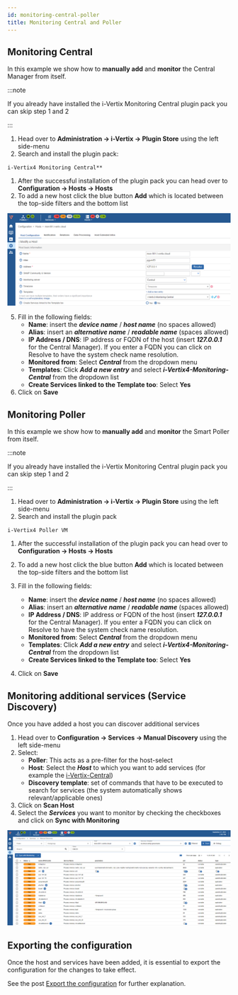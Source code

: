 ```yaml
---
id: monitoring-central-poller
title: Monitoring Central and Poller
---
```


## Monitoring Central

In this example we show how to **manually add** and **monitor** the Central Manager from itself.

:::note

If you already have installed the i-Vertix Monitoring Central plugin pack you can skip step 1 and 2

:::

1. Head over to **Administration -> i-Vertix -> Plugin Store** using the left side-menu
2. Search and install the plugin pack:

  ```text
  i-Vertix4 Monitoring Central**
  ```

1. After the successful installation of the plugin pack you can head over to **Configuration -> Hosts -> Hosts**
2. To add a new host click the blue button **Add** which is located between the top-side filters and the bottom list

![image](../../assets/quick-start/monitor_central_poller.png)

5. Fill in the following fields:
    * **Name**: insert the ***device name*** / ***host name*** (no spaces allowed)
    * **Alias**: insert an ***alternative name*** / ***readable name*** (spaces allowed)
    * **IP Address / DNS**: IP address or FQDN of the host (insert ***127.0.0.1*** for the Central Manager). If you
      enter a
      FQDN you can click on Resolve to have the system check name resolution.
    * **Monitored from**: Select ***Central*** from the dropdown menu
    * **Templates**: Click ***Add a new entry*** and select ***i-Vertix4-Monitoring-Central*** from the dropdown list
    * **Create Services linked to the Template too**: Select **Yes**
6. Click on **Save**

## Monitoring Poller

In this example we show how to **manually add** and **monitor** the Smart Poller from itself.

:::note

If you already have installed the i-Vertix Monitoring Central plugin pack you can skip step 1 and 2

:::

1. Head over to **Administration -> i-Vertix -> Plugin Store** using the left side-menu
2. Search and install the plugin pack

  ```text
  i-Vertix4 Poller VM
  ```

1. After the successful installation of the plugin pack you can head over to **Configuration -> Hosts -> Hosts**
2. To add a new host click the blue button **Add** which is located between the top-side filters and the bottom list

3. Fill in the following fields:
    * **Name**: insert the ***device name*** / ***host name*** (no spaces allowed)
    * **Alias**: insert an ***alternative name*** / ***readable name*** (spaces allowed)
    * **IP Address / DNS**: IP address or FQDN of the host (insert ***127.0.0.1*** for the Central Manager). If you
      enter a
      FQDN you can click on Resolve to have the system check name resolution.
    * **Monitored from**: Select ***Central*** from the dropdown menu
    * **Templates**: Click ***Add a new entry*** and select ***i-Vertix4-Monitoring-Central*** from the dropdown list
    * **Create Services linked to the Template too**: Select **Yes**
4. Click on **Save**

## Monitoring additional services (Service Discovery)

Once you have added a host you can discover additional services

1. Head over to **Configuration -> Services -> Manual Discovery** using the left side-menu
2. Select:
    * **Poller**: This acts as a pre-filter for the host-select
    * **Host**: Select the ***Host*** to which you want to add services (for example
      the [i-Vertix-Central](#monitoring-central))
    * **Discovery template**: set of commands that have to be executed to search for services (the system automatically
      shows relevant/applicable ones)
3. Click on **Scan Host**
4. Select the ***Services*** you want to monitor by checking the checkboxes and click on **Sync with Monitoring**

![image](../../assets/quick-start/monitor_central_poller1.png)

## Exporting the configuration

Once the host and services have been added, it is essential to export the configuration for the changes to take effect.

See the post [Export the configuration](../../monitoring-resources/monitoring-hosts/export-configuration.md) for further explanation.
